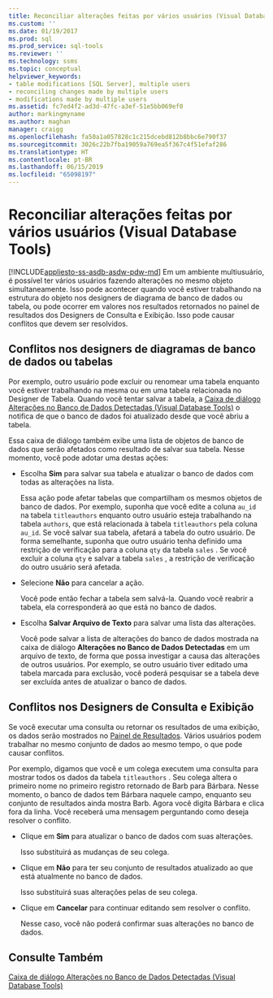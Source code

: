 ```yaml
---
title: Reconciliar alterações feitas por vários usuários (Visual Database Tools) | Microsoft Docs
ms.custom: ''
ms.date: 01/19/2017
ms.prod: sql
ms.prod_service: sql-tools
ms.reviewer: ''
ms.technology: ssms
ms.topic: conceptual
helpviewer_keywords:
- table modifications [SQL Server], multiple users
- reconciling changes made by multiple users
- modifications made by multiple users
ms.assetid: fc7ed4f2-ad3d-47fc-a3ef-51e5bb069ef0
author: markingmyname
ms.author: maghan
manager: craigg
ms.openlocfilehash: fa50a1a057828c1c215dcebd812b8bbc6e790f37
ms.sourcegitcommit: 3026c22b7fba19059a769ea5f367c4f51efaf286
ms.translationtype: HT
ms.contentlocale: pt-BR
ms.lasthandoff: 06/15/2019
ms.locfileid: "65098197"
---
```

# <a name="reconcile-changes-made-by-multiple-users-visual-database-tools"></a>Reconciliar alterações feitas por vários usuários (Visual Database Tools)
[!INCLUDE[appliesto-ss-asdb-asdw-pdw-md](../../includes/appliesto-ss-asdb-asdw-pdw-md.md)]
Em um ambiente multiusuário, é possível ter vários usuários fazendo alterações no mesmo objeto simultaneamente. Isso pode acontecer quando você estiver trabalhando na estrutura do objeto nos designers de diagrama de banco de dados ou tabela, ou pode ocorrer em valores nos resultados retornados no painel de resultados dos Designers de Consulta e Exibição. Isso pode causar conflitos que devem ser resolvidos.  
  
## <a name="conflicts-in-the-table-or-database-diagram-designers"></a>Conflitos nos designers de diagramas de banco de dados ou tabelas  
Por exemplo, outro usuário pode excluir ou renomear uma tabela enquanto você estiver trabalhando na mesma ou em uma tabela relacionada no Designer de Tabela. Quando você tentar salvar a tabela, a [Caixa de diálogo Alterações no Banco de Dados Detectadas &#40;Visual Database Tools&#41;](../../ssms/visual-db-tools/database-changes-detected-dialog-box-visual-database-tools.md) o notifica de que o banco de dados foi atualizado desde que você abriu a tabela.  
  
Essa caixa de diálogo também exibe uma lista de objetos de banco de dados que serão afetados como resultado de salvar sua tabela. Nesse momento, você pode adotar uma destas ações:  
  
-   Escolha **Sim** para salvar sua tabela e atualizar o banco de dados com todas as alterações na lista.  
  
    Essa ação pode afetar tabelas que compartilham os mesmos objetos de banco de dados. Por exemplo, suponha que você edite a coluna `au_id` na tabela `titleauthors` enquanto outro usuário esteja trabalhando na tabela `authors`, que está relacionada à tabela `titleauthors` pela coluna `au_id`. Se você salvar sua tabela, afetará a tabela do outro usuário. De forma semelhante, suponha que outro usuário tenha definido uma restrição de verificação para a coluna `qty` da tabela `sales` . Se você excluir a coluna `qty` e salvar a tabela `sales` , a restrição de verificação do outro usuário será afetada.  
  
-   Selecione **Não** para cancelar a ação.  
  
    Você pode então fechar a tabela sem salvá-la. Quando você reabrir a tabela, ela corresponderá ao que está no banco de dados.  
  
-   Escolha **Salvar Arquivo de Texto** para salvar uma lista das alterações.  
  
    Você pode salvar a lista de alterações do banco de dados mostrada na caixa de diálogo **Alterações no Banco de Dados Detectadas** em um arquivo de texto, de forma que possa investigar a causa das alterações de outros usuários. Por exemplo, se outro usuário tiver editado uma tabela marcada para exclusão, você poderá pesquisar se a tabela deve ser excluída antes de atualizar o banco de dados.  
  
## <a name="conflicts-in-the-query-and-view-designer"></a>Conflitos nos Designers de Consulta e Exibição  
Se você executar uma consulta ou retornar os resultados de uma exibição, os dados serão mostrados no [Painel de Resultados](../../ssms/visual-db-tools/results-pane-visual-database-tools.md). Vários usuários podem trabalhar no mesmo conjunto de dados ao mesmo tempo, o que pode causar conflitos.  
  
Por exemplo, digamos que você e um colega executem uma consulta para mostrar todos os dados da tabela `titleauthors` . Seu colega altera o primeiro nome no primeiro registro retornado de Barb para Bárbara. Nesse momento, o banco de dados tem Bárbara naquele campo, enquanto seu conjunto de resultados ainda mostra Barb. Agora você digita Bárbara e clica fora da linha. Você receberá uma mensagem perguntando como deseja resolver o conflito.  
  
-   Clique em **Sim** para atualizar o banco de dados com suas alterações.  
  
    Isso substituirá as mudanças de seu colega.  
  
-   Clique em **Não** para ter seu conjunto de resultados atualizado ao que está atualmente no banco de dados.  
  
    Isso substituirá suas alterações pelas de seu colega.  
  
-   Clique em **Cancelar** para continuar editando sem resolver o conflito.  
  
    Nesse caso, você não poderá confirmar suas alterações no banco de dados.  
  
## <a name="see-also"></a>Consulte Também  
[Caixa de diálogo Alterações no Banco de Dados Detectadas &#40;Visual Database Tools&#41;](../../ssms/visual-db-tools/database-changes-detected-dialog-box-visual-database-tools.md)  
  
